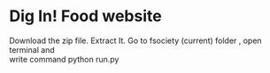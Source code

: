# Dig In! Food website

Download the zip file.
Extract It.
Go to fsociety (current) folder , open terminal and <br> write command python run.py
